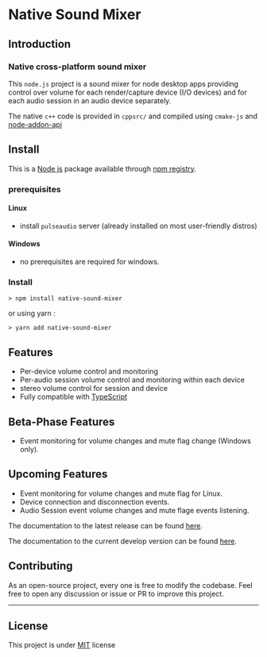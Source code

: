 # Native Sound Mixer
## Introduction 
### Native cross-platform sound mixer

This `node.js` project is a sound mixer for node desktop apps providing control
over volume for each render/capture device (I/O devices) and for each audio
session in an audio device separately.

The native `c++` code is provided in `cppsrc/` and compiled using `cmake-js`
and [node-addon-api](https://github.com/nodejs/node-addon-api)


## Install
This is a [Node js](https://nodejs.org) package available through
[npm registry](https://npmjs.org).

### prerequisites
#### Linux 
 - install `pulseaudio` server (already installed on most user-friendly
distros)

#### Windows
 - no prerequisites are required for windows.

### Install

```
> npm install native-sound-mixer
```
or using yarn :
```
> yarn add native-sound-mixer
```


## Features
 - Per-device volume control and monitoring
 - Per-audio session volume control and monitoring within each device
 - stereo volume control for session and device
 - Fully compatible with [TypeScript](https://www.typescriptlang.org/)

## Beta-Phase Features
 - Event monitoring for volume changes and mute flag change (Windows only).

## Upcoming Features
 - Event monitoring for volume changes and mute flag for Linux.
 - Device connection and disconnection events.
 - Audio Session event volume changes and mute flage events listening.


The documentation to the latest release can be found
[here](https://m1dugh.github.io/native-sound-mixer/master).

The documentation to the current develop version can be found
[here](https://m1dugh.github.io/native-sound-mixer/dev).

## Contributing
As an open-source project, every one is free to modify the codebase.
Feel free to open any discussion or issue or PR to improve this project.

-----

## License
This project is under
[MIT](https://github.com/romlm/native-sound-mixer/blob/develop/LICENSE) license
